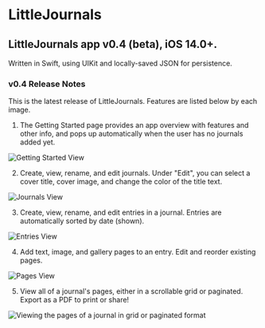 # LittleJournals
## LittleJournals app v0.4 (beta), iOS 14.0+.
Written in Swift, using UIKit and locally-saved JSON for persistence.

### v0.4 Release Notes

This is the latest release of LittleJournals. Features are listed below by each image.

1. The Getting Started page provides an app overview with features and other info, and pops up automatically when the user has no journals added yet.

![Getting Started View](screens/GettingStarted.png)

2. Create, view, rename, and edit journals. Under "Edit", you can select a cover title, cover image, and change the color of the title text.

![Journals View](screens/Journals.png)

3. Create, view, rename, and edit entries in a journal. Entries are automatically sorted by date (shown).

![Entries View](screens/Entries.png)

4. Add text, image, and gallery pages to an entry. Edit and reorder existing pages.

![Pages View](screens/Pages.png)

5. View all of a journal's pages, either in a scrollable grid or paginated. Export as a PDF to print or share!

![Viewing the pages of a journal in grid or paginated format](screens/GridPages.png)
